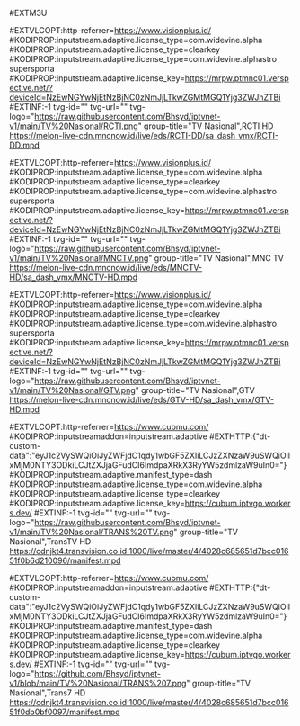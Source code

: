#EXTM3U

#EXTVLCOPT:http-referrer=https://www.visionplus.id/
#KODIPROP:inputstream.adaptive.license_type=com.widevine.alpha
#KODIPROP:inputstream.adaptive.license_type=clearkey
#KODIPROP:inputstream.adaptive.license_type=com.widevine.alphastro supersporta
#KODIPROP:inputstream.adaptive.license_key=https://mrpw.ptmnc01.verspective.net/?deviceId=NzEwNGYwNjEtNzBjNC0zNmJjLTkwZGMtMGQ1Yjg3ZWJhZTBi
#EXTINF:-1 tvg-id="" tvg-url="" tvg-logo="https://raw.githubusercontent.com/Bhsyd/iptvnet-v1/main/TV%20Nasional/RCTI.png" group-title="TV Nasional",RCTI HD
https://melon-live-cdn.mncnow.id/live/eds/RCTI-DD/sa_dash_vmx/RCTI-DD.mpd

#EXTVLCOPT:http-referrer=https://www.visionplus.id/
#KODIPROP:inputstream.adaptive.license_type=com.widevine.alpha
#KODIPROP:inputstream.adaptive.license_type=clearkey
#KODIPROP:inputstream.adaptive.license_type=com.widevine.alphastro supersporta
#KODIPROP:inputstream.adaptive.license_key=https://mrpw.ptmnc01.verspective.net/?deviceId=NzEwNGYwNjEtNzBjNC0zNmJjLTkwZGMtMGQ1Yjg3ZWJhZTBi
#EXTINF:-1 tvg-id="" tvg-url="" tvg-logo="https://raw.githubusercontent.com/Bhsyd/iptvnet-v1/main/TV%20Nasional/MNCTV.png" group-title="TV Nasional",MNC TV
https://melon-live-cdn.mncnow.id/live/eds/MNCTV-HD/sa_dash_vmx/MNCTV-HD.mpd

#EXTVLCOPT:http-referrer=https://www.visionplus.id/
#KODIPROP:inputstream.adaptive.license_type=com.widevine.alpha
#KODIPROP:inputstream.adaptive.license_type=clearkey
#KODIPROP:inputstream.adaptive.license_type=com.widevine.alphastro supersporta
#KODIPROP:inputstream.adaptive.license_key=https://mrpw.ptmnc01.verspective.net/?deviceId=NzEwNGYwNjEtNzBjNC0zNmJjLTkwZGMtMGQ1Yjg3ZWJhZTBi
#EXTINF:-1 tvg-id="" tvg-url="" tvg-logo="https://raw.githubusercontent.com/Bhsyd/iptvnet-v1/main/TV%20Nasional/GTV.png" group-title="TV Nasional",GTV
https://melon-live-cdn.mncnow.id/live/eds/GTV-HD/sa_dash_vmx/GTV-HD.mpd

#EXTVLCOPT:http-referrer=https://www.cubmu.com/
#KODIPROP:inputstreamaddon=inputstream.adaptive 
#EXTHTTP:{"dt-custom-data":"eyJ1c2VySWQiOiJyZWFjdC1qdy1wbGF5ZXIiLCJzZXNzaW9uSWQiOiIxMjM0NTY3ODkiLCJtZXJjaGFudCI6ImdpaXRkX3RyYW5zdmlzaW9uIn0="}
#KODIPROP:inputstream.adaptive.manifest_type=dash
#KODIPROP:inputstream.adaptive.license_type=com.widevine.alpha
#KODIPROP:inputstream.adaptive.license_type=clearkey
#KODIPROP:inputstream.adaptive.license_key=https://cubum.iptvgo.workers.dev/
#EXTINF:-1 tvg-id="" tvg-url="" tvg-logo="https://raw.githubusercontent.com/Bhsyd/iptvnet-v1/main/TV%20Nasional/TRANS%20TV.png" group-title="TV Nasional",TransTV HD https://cdnjkt4.transvision.co.id:1000/live/master/4/4028c685651d7bcc01651f0b6d210096/manifest.mpd

#EXTVLCOPT:http-referrer=https://www.cubmu.com/
#KODIPROP:inputstreamaddon=inputstream.adaptive 
#EXTHTTP:{"dt-custom-data":"eyJ1c2VySWQiOiJyZWFjdC1qdy1wbGF5ZXIiLCJzZXNzaW9uSWQiOiIxMjM0NTY3ODkiLCJtZXJjaGFudCI6ImdpaXRkX3RyYW5zdmlzaW9uIn0="}
#KODIPROP:inputstream.adaptive.manifest_type=dash
#KODIPROP:inputstream.adaptive.license_type=com.widevine.alpha
#KODIPROP:inputstream.adaptive.license_type=clearkey
#KODIPROP:inputstream.adaptive.license_key=https://cubum.iptvgo.workers.dev/
#EXTINF:-1 tvg-id="" tvg-url="" tvg-logo="https://github.com/Bhsyd/iptvnet-v1/blob/main/TV%20Nasional/TRANS%207.png" group-title="TV Nasional",Trans7 HD https://cdnjkt4.transvision.co.id:1000/live/master/4/4028c685651d7bcc01651f0db0bf0097/manifest.mpd












